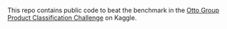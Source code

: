 This repo contains public code to beat the benchmark in the [Otto Group Product Classification Challenge](https://www.kaggle.com/c/otto-group-product-classification-challenge) on Kaggle.
